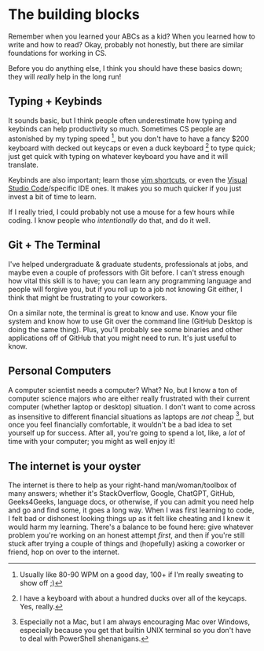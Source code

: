 # The building blocks

Remember when you learned your ABCs as a kid? When 
you learned how to write and how to read? Okay, probably
not honestly, but there are similar foundations for working in CS.

Before you do anything else, I think you should have these
basics down; they will *really* help in the long run!

## Typing + Keybinds

It sounds basic, but I think people often underestimate how
typing and keybinds can help productivity so much. Sometimes 
CS people are astonished by my typing speed [^ref], but you 
don't have to have a fancy $200 keyboard with decked out 
keycaps or even a duck keyboard [^ref2] to type quick; just
get quick with typing on whatever keyboard you have and it
will translate.

Keybinds are also important; learn those [vim shortcuts](https://devhints.io/vim),
or even the [Visual Studio Code](https://code.visualstudio.com/docs/getstarted/keybindings)/specific IDE ones. 
It makes you so much quicker if you just invest a bit of time to learn.

If I really tried, I could probably not use a mouse for a few hours
while coding. I know people who *intentionally* do that, and do it well.

## Git + The Terminal

I've helped undergraduate & graduate students, professionals at
jobs, and maybe even a couple of professors with Git before. I can't
stress enough how vital this skill is to have; you can learn any programming
language and people will forgive you, but if you roll up to a job not knowing
Git either, I think that might be frustrating to your coworkers.

On a similar note, the terminal is great to know and use. Know your file
system and know how to use Git over the command line (GitHub Desktop is doing
the same thing). Plus, you'll probably see some binaries and other applications
off of GitHub that you might need to run. It's just useful to know.

## Personal Computers

A computer scientist needs a computer? What? No, but I know
a ton of computer science majors who are either really frustrated
with their current computer (whether laptop or desktop) situation. I 
don't want to come across as insensitive to different financial
situations as laptops are *not* cheap [^ref3], but once you feel financially
comfortable, it wouldn't be a bad idea to set yourself up for success.
After all, you're going to spend a lot, like, a *lot* of time with
your computer; you might as well enjoy it!

## The internet is your oyster

The internet is there to help as your right-hand man/woman/toolbox of
many answers; whether it's StackOverflow, Google, ChatGPT, GitHub, Geeks4Geeks,
language docs, or otherwise, if you can admit you need help and go and find some,
it goes a long way. When I was first learning to code, I felt bad or dishonest
looking things up as it felt like cheating and I knew it would harm my learning.
There's a balance to be found here: give whatever problem you're working on an
honest attempt *first*, and then if you're still stuck after trying a couple of things
and (hopefully) asking a coworker or friend, hop on over to the internet.


[^ref]: Usually like 80-90 WPM on a good day, 100+ if I'm really sweating to show off ;)

[^ref2]: I have a keyboard with about a hundred ducks over all of the keycaps. Yes, really.

[^ref3]: Especially not a Mac, but I am always encouraging Mac over Windows, especially because you
get that builtin UNIX terminal so you don't have to deal with PowerShell shenanigans.

